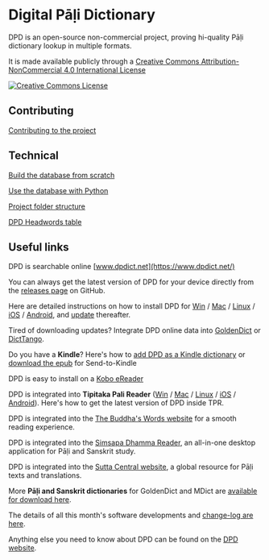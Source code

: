 # Digital Pāḷi Dictionary

DPD is an open-source non-commercial project, proving hi-quality Pāḷi dictionary lookup in multiple formats.

It is made available publicly through a  [Creative Commons Attribution-NonCommercial 4.0 International License](http://creativecommons.org/licenses/by-nc/4.0/)

<a rel="license" href="http://creativecommons.org/licenses/by-nc/4.0/"><img alt="Creative Commons License" style="border-width:0" src="https://i.creativecommons.org/l/by-nc/4.0/88x31.png" /></a><br />

## Contributing

[Contributing to the project](docs/contributing.md)

## Technical

[Build the database from scratch](docs/build_db.md)

[Use the database with Python](docs/use_db.md)

[Project folder structure](docs/project_folder_structure.md)

[DPD Headwords table](docs/dpd_headwords_table.md)

## Useful links

DPD is searchable online [www.dpdict.net](https://www.dpdict.net/)

You can always get the latest version of DPD for your device directly from the [releases page](https://github.com/digitalpalidictionary/digitalpalidictionary/releases) on GitHub.

Here are detailed instructions on how to install DPD for [Win](https://docs.dpdict.net/install_win.html) /  [Mac](https://docs.dpdict.net/install_mac.html) / [Linux](https://docs.dpdict.net/install_linux.html) / [iOS](https://docs.dpdict.net/install_ios.html) / [Android](https://docs.dpdict.net/install_android_dicttango.html), and [update](https://docs.dpdict.net/update.html) thereafter.

Tired of downloading updates? Integrate DPD online data into [GoldenDict](https://digitalpalidictionary.github.io/dpdict_api_gd.html) or [DictTango](https://digitalpalidictionary.github.io/dpdict_api_dt.html).  

Do you have a __Kindle__? Here's how to [add DPD as a Kindle dictionary](https://digitalpalidictionary.github.io/kindle.html) or[ download the epub](https://github.com/digitalpalidictionary/digitalpalidictionary/releases) for Send-to-Kindle

DPD is easy to install on a [Kobo eReader](https://digitalpalidictionary.github.io/kobo.html)

DPD is integrated into __Tipitaka Pali Reader__ ([Win](https://apps.microsoft.com/store/detail/tipitaka-pali-reader/9MTH9TD82TGR?hl=en-ms&gl=ms) / [Mac](https://apps.apple.com/us/app/tipitaka-pali-reader/id1541426949) / [Linux](https://github.com/bksubhuti/tipitaka-pali-reader/releases/) / [iOS](https://apps.apple.com/us/app/tipitaka-pali-reader/id1541426949) / [Android](https://play.google.com/store/apps/details?id=com.paauk.tipitakapalireader)). Here's how to get the latest version of DPD inside TPR.  

DPD is integrated into the [The Buddha's Words website](https://thebuddhaswords.net/mn/mn1.html#content) for a smooth reading experience. 

DPD is integrated into the [Simsapa Dhamma Reader](https://simsapa.github.io/), an all-in-one desktop application for Pāḷi and Sanskrit study.

DPD is integrated into the [Sutta Central website](https://suttacentral.net/), a global resource for Pāḷi texts and translations.

More __Pāḷi and Sanskrit dictionaries__ for GoldenDict and MDict are [available for download here](https://github.com/digitalpalidictionary/dpd-db/tree/main/exporter/other_dictionaries). 

The details of all this month's software developments and [change-log are here](https://digitalpalidictionary.github.io/changelog.html).

Anything else you need to know about DPD can be found on the [DPD website](https://digitalpalidictionary.github.io/titlepage.html).


